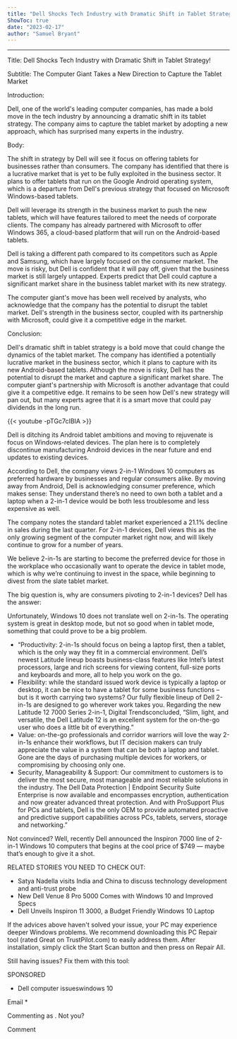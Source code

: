 ```yaml
---
title: "Dell Shocks Tech Industry with Dramatic Shift in Tablet Strategy!"
ShowToc: true 
date: "2023-02-17"
author: "Samuel Bryant"
---
```

*****
Title: Dell Shocks Tech Industry with Dramatic Shift in Tablet Strategy!

Subtitle: The Computer Giant Takes a New Direction to Capture the Tablet Market

Introduction:

Dell, one of the world's leading computer companies, has made a bold move in the tech industry by announcing a dramatic shift in its tablet strategy. The company aims to capture the tablet market by adopting a new approach, which has surprised many experts in the industry.

Body:

The shift in strategy by Dell will see it focus on offering tablets for businesses rather than consumers. The company has identified that there is a lucrative market that is yet to be fully exploited in the business sector. It plans to offer tablets that run on the Google Android operating system, which is a departure from Dell's previous strategy that focused on Microsoft Windows-based tablets.

Dell will leverage its strength in the business market to push the new tablets, which will have features tailored to meet the needs of corporate clients. The company has already partnered with Microsoft to offer Windows 365, a cloud-based platform that will run on the Android-based tablets.

Dell is taking a different path compared to its competitors such as Apple and Samsung, which have largely focused on the consumer market. The move is risky, but Dell is confident that it will pay off, given that the business market is still largely untapped. Experts predict that Dell could capture a significant market share in the business tablet market with its new strategy.

The computer giant's move has been well received by analysts, who acknowledge that the company has the potential to disrupt the tablet market. Dell's strength in the business sector, coupled with its partnership with Microsoft, could give it a competitive edge in the market.

Conclusion:

Dell's dramatic shift in tablet strategy is a bold move that could change the dynamics of the tablet market. The company has identified a potentially lucrative market in the business sector, which it plans to capture with its new Android-based tablets. Although the move is risky, Dell has the potential to disrupt the market and capture a significant market share. The computer giant's partnership with Microsoft is another advantage that could give it a competitive edge. It remains to be seen how Dell's new strategy will pan out, but many experts agree that it is a smart move that could pay dividends in the long run.

{{< youtube -pTGc7cIBIA >}} 



Dell is ditching its Android tablet ambitions and moving to rejuvenate is focus on Windows-related devices. The plan here is to completely discontinue manufacturing Android devices in the near future and end updates to existing devices.
 
According to Dell, the company views 2-in-1 Windows 10 computers as preferred hardware by businesses and regular consumers alike. By moving away from Android, Dell is acknowledging consumer preference, which makes sense: They understand there’s no need to own both a tablet and a laptop when a 2-in-1 device would be both less troublesome and less expensive as well.
 
The company notes the standard tablet market experienced a 21.1% decline in sales during the last quarter. For 2-in-1 devices, Dell views this as the only growing segment of the computer market right now, and will likely continue to grow for a number of years.
 
We believe 2-in-1s are starting to become the preferred device for those in the workplace who occasionally want to operate the device in tablet mode, which is why we’re continuing to invest in the space, while beginning to divest from the slate tablet market.
 
The big question is, why are consumers pivoting to 2-in-1 devices? Dell has the answer:
 
Unfortunately, Windows 10 does not translate well on 2-in-1s. The operating system is great in desktop mode, but not so good when in tablet mode, something that could prove to be a big problem.
 
- “Productivity: 2-in-1s should focus on being a laptop first, then a tablet, which is the only way they fit in a commercial environment. Dell’s newest Latitude lineup boasts business-class features like Intel’s latest processors, large and rich screens for viewing content, full-size ports and keyboards and more, all to help you work on the go.
 - Flexibility: while the standard issued work device is typically a laptop or desktop, it can be nice to have a tablet for some business functions – but is it worth carrying two systems? Our fully flexible lineup of Dell 2-in-1s are designed to go wherever work takes you. Regarding the new Latitude 12 7000 Series 2-in-1, Digital Trendsconcluded, “Slim, light, and versatile, the Dell Latitude 12 is an excellent system for the on-the-go user who does a little bit of everything.”
 - Value: on-the-go professionals and corridor warriors will love the way 2-in-1s enhance their workflows, but IT decision makers can truly appreciate the value in a system that can be both a laptop and tablet. Gone are the days of purchasing multiple devices for workers, or compromising by choosing only one.
 - Security, Manageability & Support: Our commitment to customers is to deliver the most secure, most manageable and most reliable solutions in the industry. The Dell Data Protection | Endpoint Security Suite Enterprise is now available and encompasses encryption, authentication and now greater advanced threat protection. And with ProSupport Plus for PCs and tablets, Dell is the only OEM to provide automated proactive and predictive support capabilities across PCs, tablets, servers, storage and networking.”

 
Not convinced? Well, recently Dell announced the Inspiron 7000 line of 2-in-1 Windows 10 computers that begins at the cool price of $749 — maybe that’s enough to give it a shot.
 
RELATED STORIES YOU NEED TO CHECK OUT:
 
- Satya Nadella visits India and China to discuss technology development and anti-trust probe
 - New Dell Venue 8 Pro 5000 Comes with Windows 10 and Improved Specs
 - Dell Unveils Inspiron 11 3000, a Budget Friendly Windows 10 Laptop

 

 
If the advices above haven't solved your issue, your PC may experience deeper Windows problems. We recommend downloading this PC Repair tool (rated Great on TrustPilot.com) to easily address them. After installation, simply click the Start Scan button and then press on Repair All.
 
Still having issues? Fix them with this tool:
 
SPONSORED
 
- Dell computer issueswindows 10

 
Email * 
 

Commenting as .
Not you?

 
Comment 





